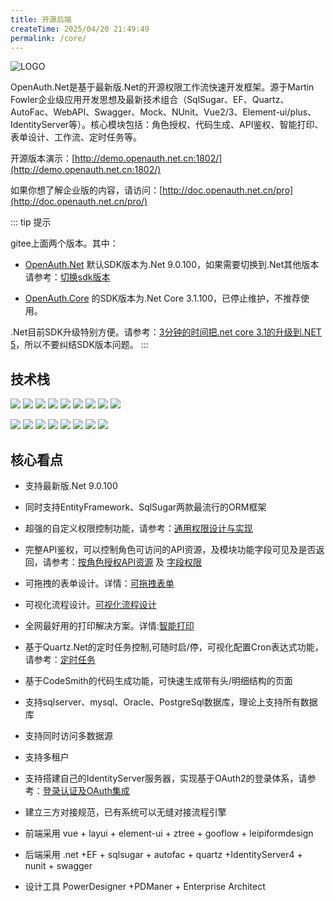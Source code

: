 ```yaml
---
title: 开源后端
createTime: 2025/04/20 21:49:49
permalink: /core/
---
```


![LOGO](/logocore.png "1.png")

OpenAuth.Net是基于最新版.Net的开源权限工作流快速开发框架。源于Martin Fowler企业级应用开发思想及最新技术组合（SqlSugar、EF、Quartz、AutoFac、WebAPI、Swagger、Mock、NUnit、Vue2/3、Element-ui/plus、IdentityServer等）。核心模块包括：角色授权、代码生成、API鉴权、智能打印、表单设计、工作流、定时任务等。

开源版本演示：[http://demo.openauth.net.cn:1802/](http://demo.openauth.net.cn:1802/)

如果你想了解企业版的内容，请访问：[http://doc.openauth.net.cn/pro](http://doc.openauth.net.cn/pro/)

::: tip 提示

gitee上面两个版本。其中：

* [OpenAuth.Net](https://gitee.com/dotnetchina/OpenAuth.Net) 默认SDK版本为.Net 9.0.100，如果需要切换到.Net其他版本请参考：[切换sdk版本](http://doc.openauth.net.cn/core/changesdk.html)

* [OpenAuth.Core](https://gitee.com/yubaolee/OpenAuth.Core) 的SDK版本为.Net Core 3.1.100，已停止维护，不推荐使用。

.Net目前SDK升级特别方便。请参考：[3分钟的时间把.net core 3.1的升级到.NET 5](https://www.cnblogs.com/yubaolee/p/Net3ToNet5.html)，所以不要纠结SDK版本问题。
:::


## 技术栈

![](https://img.shields.io/badge/release-6.0-blue) ![](https://img.shields.io/badge/SqlSugar-5.1.4-blue) ![](https://img.shields.io/badge/IdentityServer4-3.0.1-blue) ![](https://img.shields.io/badge/quartz-3.0.7-blue) ![](https://img.shields.io/badge/Autofac-5.2-blue) ![](https://img.shields.io/badge/NUnit-3.13.1-blue) ![](https://img.shields.io/badge/SwaggerUI-OAS%203.0-blue) ![](https://img.shields.io/badge/Moq-4.13-blue) ![](https://img.shields.io/badge/log4net-2.0.12-blue)

![](https://img.shields.io/badge/vue-2.6.10-brightgreen) ![](https://img.shields.io/badge/vue-3.3.4-brightgreen) ![](https://img.shields.io/badge/vite-4.4.9-brightgreen) ![](https://img.shields.io/badge/element--ui-2.10.1-brightgreen) ![](https://img.shields.io/badge/element--plus-2.3.9-brightgreen) ![](https://img.shields.io/badge/node-%3E%3D4.0-brightgreen) ![](https://img.shields.io/badge/npm-9.7.1-brightgreen) ![](https://img.shields.io/badge/layui-2.8.6-brightgreen)

## 核心看点

* 支持最新版.Net 9.0.100
  
* 同时支持EntityFramework、SqlSugar两款最流行的ORM框架

* 超强的自定义权限控制功能，请参考：[通用权限设计与实现](https://www.cnblogs.com/yubaolee/p/DataPrivilege.html)

* 完整API鉴权，可以控制角色可访问的API资源，及模块功能字段可见及是否返回，请参考：[按角色授权API资源](http://doc.openauth.net.cn/core/apiauth.html#%E6%8C%89%E8%A7%92%E8%89%B2%E6%8E%88%E6%9D%83api%E8%B5%84%E6%BA%90) 及 [字段权限](http://doc.openauth.net.cn/core/datapropertyrule.html)

* 可拖拽的表单设计。详情：[可拖拽表单](http://doc.openauth.net.cn/pro/dragform.html)

* 可视化流程设计。[可视化流程设计](http://doc.openauth.net.cn/pro/startflow.html)  
  
* 全网最好用的打印解决方案。详情:[智能打印](http://doc.openauth.net.cn/pro/printerplan.html)

* 基于Quartz.Net的定时任务控制,可随时启/停，可视化配置Cron表达式功能，请参考：[定时任务](http://doc.openauth.net.cn/core/job.html)

* 基于CodeSmith的代码生成功能，可快速生成带有头/明细结构的页面

* 支持sqlserver、mysql、Oracle、PostgreSql数据库，理论上支持所有数据库

* 支持同时访问多数据源

* 支持多租户

* 支持搭建自己的IdentityServer服务器，实现基于OAuth2的登录体系，请参考：[登录认证及OAuth集成](http://doc.openauth.net.cn/core/identity.html)

* 建立三方对接规范，已有系统可以无缝对接流程引擎

* 前端采用 vue + layui + element-ui + ztree + gooflow + leipiformdesign

* 后端采用 .net +EF + sqlsugar + autofac + quartz +IdentityServer4 + nunit + swagger

* 设计工具 PowerDesigner +PDManer + Enterprise Architect